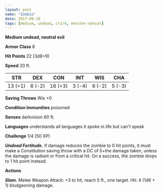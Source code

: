 ```yaml
---
layout: post
name: "Zombie"
date: 2017-09-10
tags: [medium, undead, cr1/4, monster-manual]
---
```


**Medium undead, neutral evil**

**Armor Class** 8

**Hit Points** 22 (3d8+9)

**Speed** 20 ft.

|   STR   |   DEX   |   CON   |   INT   |   WIS   |   CHA   |
|:-----:|:-----:|:-----:|:-----:|:-----:|:-----:|
| 13 (+1) | 6 (-2) | 16 (+3) | 3 (-4) | 6 (-2) | 5 (-3) |

**Saving Throws** Wis +0

**Condition Immunities** poisoned

**Senses** darkvision 60 ft.

**Languages** understands all languages it spoke in life but can't speak

**Challenge** 1/4 (50 XP)

***Undead Fortitude.*** If damage reduces the zombie to 0 hit points, it must make a Constitution saving throw with a DC of 5+the damage taken, unless the damage is radiant or from a critical hit. On a success, the zombie drops to 1 hit point instead.

**Actions**

***Slam.*** Melee Weapon Attack: +3 to hit, reach 5 ft., one target. Hit: 4 (1d6 + 1) bludgeoning damage.

